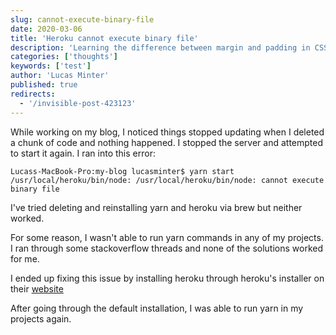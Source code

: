 ```yaml
---
slug: cannot-execute-binary-file
date: 2020-03-06
title: 'Heroku cannot execute binary file'
description: 'Learning the difference between margin and padding in CSS'
categories: ['thoughts']
keywords: ['test']
author: 'Lucas Minter'
published: true
redirects:
  - '/invisible-post-423123'
---
```


While working on my blog, I noticed things stopped updating when I deleted a chunk of code and nothing happened. I stopped the server and attempted to start it again. I ran into this error: 

```
Lucass-MacBook-Pro:my-blog lucasminter$ yarn start
/usr/local/heroku/bin/node: /usr/local/heroku/bin/node: cannot execute binary file
```

I've tried deleting and reinstalling yarn and heroku via brew but neither worked. 

For some reason, I wasn't able to run yarn commands in any of my projects. I ran through some stackoverflow threads and none of the solutions worked for me. 

I ended up fixing this issue by installing heroku through heroku's installer on their [website](https://devcenter.heroku.com/articles/heroku-cli#download-and-install)

After going through the default installation, I was able to run yarn in my projects again. 